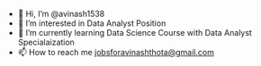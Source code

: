 - 👋 Hi, I’m @avinash1538
- 👀 I’m interested in Data Analyst Position
- 🌱 I’m currently learning Data Science Course with Data Analyst Specialaization
- 📫 How to reach me jobsforavinashthota@gmail.com

<!---
avinash1538/avinash1538 is a ✨ special ✨ repository because its `README.md` (this file) appears on your GitHub profile.
You can click the Preview link to take a look at your changes.
--->
